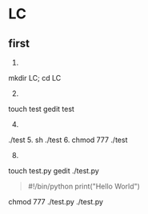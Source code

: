 # LC

## first
1.
mkdir LC; cd LC

2.
touch test
gedit test

4.
./test
5.
sh ./test
6.
chmod 777 ./test

8.
touch test.py
gedit ./test.py
  >#!/bin/python
  >print("Hello World")
  
chmod 777 ./test.py
./test.py
